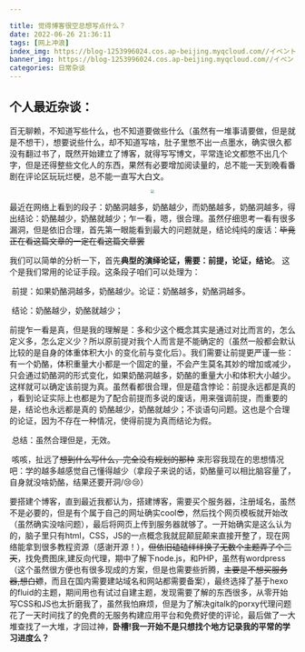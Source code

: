 ```yaml
---

title: 觉得博客很空总想写点什么？
date: 2022-06-26 21:36:11
tags: [网上冲浪]
index_img: https://blog-1253996024.cos.ap-beijing.myqcloud.com//イベント／メイン／菊千代.jpg
banner_img: https://blog-1253996024.cos.ap-beijing.myqcloud.com//イベント／メイン／菊千代.jpg
categories: 日常杂谈
---
```


## 个人最近杂谈：



​		百无聊赖，不知道写些什么，也不知道要做些什么（虽然有一堆事请要做，但是就是不想干），想要说些什么，却不知道写啥，肚子里憋不出一点墨水，确实很久都没有翻过书了，既然开始建立了博客，就得写写博文，平常连论文都憋不出几个字，但是还得整些文化人的东西，果然有必要增加阅读量的，总不能一天到晚看番剧在评论区玩玩烂梗，总不能一直写大白文。 

 <center> <img src="https://blog-1253996024.cos.ap-beijing.myqcloud.com//image-20220626222334097.png" r style="zoom:40%;" /></center>

​		最近在网络上看到的段子：奶酪洞越多，奶酪越少，而奶酪越多，奶酪洞越多，得出结论：奶酪越少，奶酪就越少；
​		乍一看，嗯，很合理。虽然仔细思考一看有很多漏洞，但是依旧合理，首先第一眼能看到最大的问题就是，结论纯纯的废话：~~毕竟正在看这篇文章的一定在看这篇文章罢~~ 

​		我们可以简单的分析一下，首先**典型的演绎论证，需要：前提，论证，结论**。 这个是我们常用的论证手段。这条段子咱们可以处理为：

​		前提：如果奶酪洞越多，奶酪越少。论证：奶酪越多，奶酪洞越多。

​		结论：奶酪越少，奶酪就越少；

​		前提乍一看是真，但是我的理解是：多和少这个概念其实是通过对比而言的，怎么定义多，怎么定义少？所以原前提对我个人而言是不能确定的（虽然一般都会默认比较的是自身的体重体积大小 的变化前与变化后）。我们需要让前提更严谨一些：有一个奶酪，体积重量大小都是一个固定的量，不会产生莫名其妙的增加或减少，只会通过奶酪洞的形式变化，如果奶酪洞越多，奶酪的重量大小和体积大小越少。这样就可以确定该前提为真。
​		虽然看都很合理，但是蕴含悖论：前提永远都是真的 ，看到论证实际上也都是为了配合前提而多说的废话，用来强调前提，而重要的是，结论也永远都是真的 奶酪越少，奶酪就越少；不谈语句问题。这也是个合理的论证，因为不存在一种情况，使得前提为真而结论为假。

​		总结：虽然合理但是，无效。

​		咳咳，扯远了~~想到什么写什么，完全没有规划的那种~~ 来形容我现在的思想情况吧：学的越多越感觉自己懂得越少（拿段子来说的话，奶酪量可以相比脑容量了，自身就没啥奶酪，结果还要开洞/😢😢）

​		要搭建个博客，直到最近我都认为，搭建博客，需要买个服务器，注册域名，虽然不是必要的，但是有个属于自己的网址确实cool😎，然后找个网页模板就开始改（虽然确实没啥问题），最后将网页上传到服务器就够了。一开始确实是这么认为的，脑子里只有html，CSS，JS的一点概念我就屁颠屁颠来直接开整了，现在网络能拿到很多教程资源（感谢开源！），~~但依旧磕磕绊绊换了无数个主题弄了个三天~~，找免费图床,建反向代理，期中了解下node.js，和PHP，虽然有wordpress（这个虽然很方便也有很多现成的方案，但是也需要些折腾，~~主要是不想买服务器,想白嫖~~，而且在国内需要建站域名和网站都需要备案），最终选择了基于hexo的fluid的主题，期间用也有试过自建主题，发现需要了解的东西很多，从零开始写CSS和JS也太折磨我了，虽然我怕麻烦，但是为了解决gitalk的porxy代理问题花了一天时间找了的免费的无服务构建应用平台和免费好使的评论，最后做了一大堆查找了一大堆，才回过神，**卧槽!我一开始不是只想找个地方记录我的平常的学习进度么？**



